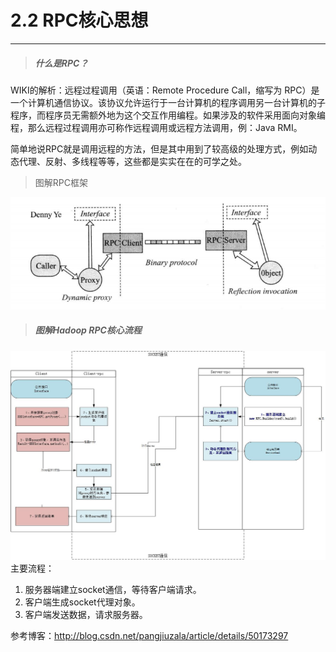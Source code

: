 # 2.2 RPC核心思想

---

> ##### 什么是RPC？

WIKI的解析：远程过程调用（英语：Remote Procedure Call，缩写为 RPC）是一个计算机通信协议。该协议允许运行于一台计算机的程序调用另一台计算机的子程序，而程序员无需额外地为这个交互作用编程。如果涉及的软件采用面向对象编程，那么远程过程调用亦可称作远程调用或远程方法调用，例：Java RMI。

简单地说RPC就是调用远程的方法，但是其中用到了较高级的处理方式，例如动态代理、反射、多线程等等，这些都是实实在在的可学之处。

> 图解RPC框架

![](/assets/0585.png)

> ##### 图解Hadoop RPC核心流程

![](/assets/RPC核心思想.jpg)主要流程：

1. 服务器端建立socket通信，等待客户端请求。
2. 客户端生成socket代理对象。
3. 客户端发送数据，请求服务器。



参考博客：http://blog.csdn.net/pangjiuzala/article/details/50173297



